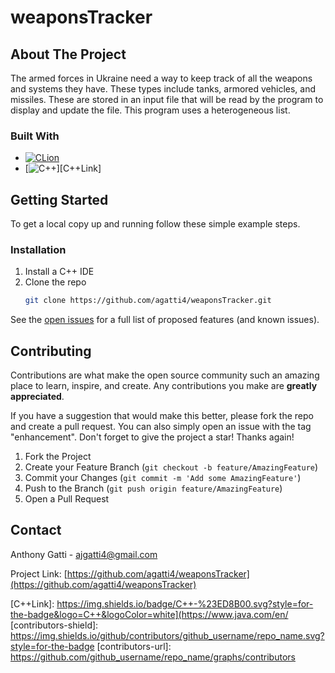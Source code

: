 # weaponsTracker

<!-- ABOUT THE PROJECT -->
## About The Project
The armed forces in Ukraine need a way to keep track of all the weapons and systems they have. These types include tanks, armored vehicles, and missiles. These are stored in an input file that will be read by the program to display and update the file. This program uses a heterogeneous list.

### Built With

* [![CLion][CLion]][CLionLink]
* [![C++][C++]][C++Link]

<!-- GETTING STARTED -->
## Getting Started

To get a local copy up and running follow these simple example steps.

### Installation

1. Install a C++ IDE
2. Clone the repo
   ```sh
   git clone https://github.com/agatti4/weaponsTracker.git
   ```
  
See the [open issues](https://github.com/agatti4/weaponsTracker/issues) for a full list of proposed features (and known issues).

<!-- CONTRIBUTING -->
## Contributing

Contributions are what make the open source community such an amazing place to learn, inspire, and create. Any contributions you make are **greatly appreciated**.

If you have a suggestion that would make this better, please fork the repo and create a pull request. You can also simply open an issue with the tag "enhancement".
Don't forget to give the project a star! Thanks again!

1. Fork the Project
2. Create your Feature Branch (`git checkout -b feature/AmazingFeature`)
3. Commit your Changes (`git commit -m 'Add some AmazingFeature'`)
4. Push to the Branch (`git push origin feature/AmazingFeature`)
5. Open a Pull Request

<!-- CONTACT -->
## Contact

Anthony Gatti - ajgatti4@gmail.com

Project Link: [https://github.com/agatti4/weaponsTracker](https://github.com/agatti4/weaponsTracker)

<!-- MARKDOWN LINKS & IMAGES -->
<!-- https://www.markdownguide.org/basic-syntax/#reference-style-links -->
[CLion]: https://img.shields.io/badge/CLion%20-3DDC84.svg?style=for-the-badge&logo=C++&logoColor=white
[CLionLink]: https://developer.android.com/studio
[C++]: https://img.shields.io/badge/C++-%23ED8B00.svg?style=for-the-badge&logo=C++&logoColor=white
[C++Link]: https://img.shields.io/badge/C++-%23ED8B00.svg?style=for-the-badge&logo=C++&logoColor=white](https://www.java.com/en/
[contributors-shield]: https://img.shields.io/github/contributors/github_username/repo_name.svg?style=for-the-badge
[contributors-url]: https://github.com/github_username/repo_name/graphs/contributors
